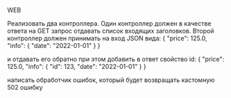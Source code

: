 WEB

Реализовать два контроллера. Один контроллер должен в качестве ответа на GET запрос отдавать список входящих заголовков. Второй контроллер должен принимать на вход JSON вида:
{ "price": 125.0, "info": { "date": "2022-01-01" }  }

и отдавать его обратно при этом добавить в ответ свойство id: { "price": 125.0, "info": { "id": 123, "date": "2022-01-01" }  }

написать обработчик ошибок, который будет возвращать кастомную 502 ошибку

